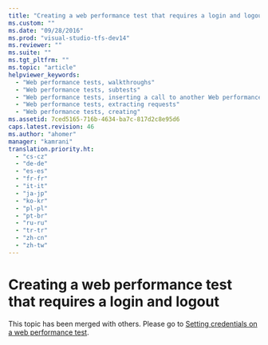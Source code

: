 ```yaml
---
title: "Creating a web performance test that requires a login and logout | hehe"
ms.custom: ""
ms.date: "09/28/2016"
ms.prod: "visual-studio-tfs-dev14"
ms.reviewer: ""
ms.suite: ""
ms.tgt_pltfrm: ""
ms.topic: "article"
helpviewer_keywords: 
  - "Web performance tests, walkthroughs"
  - "Web performance tests, subtests"
  - "Web performance tests, inserting a call to another Web performance test"
  - "Web performance tests, extracting requests"
  - "Web performance tests, creating"
ms.assetid: 7ced5165-716b-4634-ba7c-817d2c8e95d6
caps.latest.revision: 46
ms.author: "ahomer"
manager: "kamrani"
translation.priority.ht: 
  - "cs-cz"
  - "de-de"
  - "es-es"
  - "fr-fr"
  - "it-it"
  - "ja-jp"
  - "ko-kr"
  - "pl-pl"
  - "pt-br"
  - "ru-ru"
  - "tr-tr"
  - "zh-cn"
  - "zh-tw"
---
```

# Creating a web performance test that requires a login and logout
This topic has been merged with others. Please go to [Setting credentials on a web performance test](../test_notintoc/setting-credentials-on-a-web-performance-test.md).
